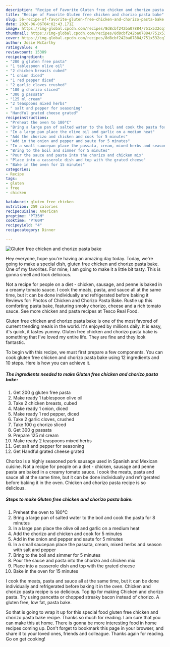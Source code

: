 ```yaml
---
description: "Recipe of Favorite Gluten free chicken and chorizo pasta bake"
title: "Recipe of Favorite Gluten free chicken and chorizo pasta bake"
slug: 56-recipe-of-favorite-gluten-free-chicken-and-chorizo-pasta-bake
date: 2020-06-06T04:02:43.171Z
image: https://img-global.cpcdn.com/recipes/8d8cbf242ba07884/751x532cq70/gluten-free-chicken-and-chorizo-pasta-bake-recipe-main-photo.jpg
thumbnail: https://img-global.cpcdn.com/recipes/8d8cbf242ba07884/751x532cq70/gluten-free-chicken-and-chorizo-pasta-bake-recipe-main-photo.jpg
cover: https://img-global.cpcdn.com/recipes/8d8cbf242ba07884/751x532cq70/gluten-free-chicken-and-chorizo-pasta-bake-recipe-main-photo.jpg
author: Josie McCarthy
ratingvalue: 4
reviewcount: 15389
recipeingredient:
- "200 g gluten free pasta"
- "1 tablespoon olive oil"
- "2 chicken breasts cubed"
- "1 onion diced"
- "1 red pepper diced"
- "2 garlic cloves crushed"
- "100 g chorizo sliced"
- "300 g passata"
- "125 ml cream"
- "2 teaspoons mixed herbs"
- " salt and pepper for seasoning"
- "Handful grated cheese grated"
recipeinstructions:
- "Preheat the oven to 180°C"
- "Bring a large pan of salted water to the boil and cook the pasta for 8 minutes"
- "In a large pan place the olive oil and garlic on a medium heat"
- "Add the chorizo and chicken and cook for 5 minutes"
- "Add in the onion and pepper and saute for 5 minutes"
- "In a small saucepan place the passata, cream, mixed herbs and season with salt and pepper"
- "Bring to the boil and simmer for 5 minutes"
- "Pour the sauce and pasta into the chorizo and chicken mix"
- "Place into a casserole dish and top with the grated cheese"
- "Bake in the oven for 15 minutes"
categories:
- Recipe
tags:
- gluten
- free
- chicken

katakunci: gluten free chicken 
nutrition: 259 calories
recipecuisine: American
preptime: "PT35M"
cooktime: "PT60M"
recipeyield: "4"
recipecategory: Dinner

---
```



![Gluten free chicken and chorizo pasta bake](https://img-global.cpcdn.com/recipes/8d8cbf242ba07884/751x532cq70/gluten-free-chicken-and-chorizo-pasta-bake-recipe-main-photo.jpg)

Hey everyone, hope you're having an amazing day today. Today, we're going to make a special dish, gluten free chicken and chorizo pasta bake. One of my favorites. For mine, I am going to make it a little bit tasty. This is gonna smell and look delicious.

Not a recipe for people on a diet - chicken, sausage, and penne is baked in a creamy tomato sauce. I cook the meats, pasta, and sauce all at the same time, but it can be done individually and refrigerated before baking it Reviews for: Photos of Chicken and Chorizo Pasta Bake. Rustle up this comforting pasta bake, featuring smoky chorizo, cheese and a rich tomato sauce. See more chicken and pasta recipes at Tesco Real Food.

Gluten free chicken and chorizo pasta bake is one of the most favored of current trending meals in the world. It's enjoyed by millions daily. It is easy, it's quick, it tastes yummy. Gluten free chicken and chorizo pasta bake is something that I've loved my entire life. They are fine and they look fantastic.


To begin with this recipe, we must first prepare a few components. You can cook gluten free chicken and chorizo pasta bake using 12 ingredients and 10 steps. Here is how you can achieve it.

<!--inarticleads1-->

##### The ingredients needed to make Gluten free chicken and chorizo pasta bake:

1. Get 200 g gluten free pasta
1. Make ready 1 tablespoon olive oil
1. Take 2 chicken breasts, cubed
1. Make ready 1 onion, diced
1. Make ready 1 red pepper, diced
1. Take 2 garlic cloves, crushed
1. Take 100 g chorizo sliced
1. Get 300 g passata
1. Prepare 125 ml cream
1. Make ready 2 teaspoons mixed herbs
1. Get  salt and pepper for seasoning
1. Get Handful grated cheese grated


Chorizo is a highly seasoned pork sausage used in Spanish and Mexican cuisine. Not a recipe for people on a diet - chicken, sausage and penne pasta are baked in a creamy tomato sauce. I cook the meats, pasta and sauce all at the same time, but it can be done individually and refrigerated before baking it in the oven. Chicken and chorizo pasta recipe is so delicious. 

<!--inarticleads2-->

##### Steps to make Gluten free chicken and chorizo pasta bake:

1. Preheat the oven to 180°C
1. Bring a large pan of salted water to the boil and cook the pasta for 8 minutes
1. In a large pan place the olive oil and garlic on a medium heat
1. Add the chorizo and chicken and cook for 5 minutes
1. Add in the onion and pepper and saute for 5 minutes
1. In a small saucepan place the passata, cream, mixed herbs and season with salt and pepper
1. Bring to the boil and simmer for 5 minutes
1. Pour the sauce and pasta into the chorizo and chicken mix
1. Place into a casserole dish and top with the grated cheese
1. Bake in the oven for 15 minutes


I cook the meats, pasta and sauce all at the same time, but it can be done individually and refrigerated before baking it in the oven. Chicken and chorizo pasta recipe is so delicious. Top tip for making Chicken and chorizo pasta. Try using pancetta or chopped streaky bacon instead of chorizo. A gluten free, low fat, pasta bake. 

So that is going to wrap it up for this special food gluten free chicken and chorizo pasta bake recipe. Thanks so much for reading. I am sure that you can make this at home. There is gonna be more interesting food in home recipes coming up. Don't forget to bookmark this page in your browser, and share it to your loved ones, friends and colleague. Thanks again for reading. Go on get cooking!
